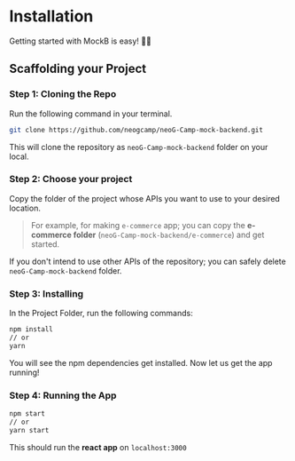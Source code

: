 # Installation

Getting started with MockB is easy! 🏄‍♂️

## Scaffolding your Project

### Step 1: Cloning the Repo

Run the following command in your terminal.

```bash
git clone https://github.com/neogcamp/neoG-Camp-mock-backend.git
```

This will clone the repository as `neoG-Camp-mock-backend` folder on your local.

### Step 2: Choose your project

Copy the folder of the project whose APIs you want to use to your desired location.

> For example, for making `e-commerce` app; you can copy the **e-commerce folder** (`neoG-Camp-mock-backend/e-commerce`) and get started.

If you don't intend to use other APIs of the repository; you can safely delete `neoG-Camp-mock-backend` folder.

### Step 3: Installing

In the Project Folder, run the following commands:

```bash
npm install
// or
yarn
```

You will see the npm dependencies get installed. Now let us get the app running!

### Step 4: Running the App

```bash
npm start
// or
yarn start
```

This should run the **react app** on `localhost:3000`
